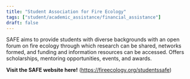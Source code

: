 ```yaml
---
title: "Student Association for Fire Ecology"
tags: ["student/academic_assistance/financial_assistance"]
draft: false
---
```


SAFE aims to provide students with diverse backgrounds with an open forum on fire ecology through which research can be shared, networks formed, and funding and information resources can be accessed.
    Offers scholarships, mentoring opportunities, events, and awards.

**Visit the SAFE website here!** (https://fireecology.org/studentssafe)

